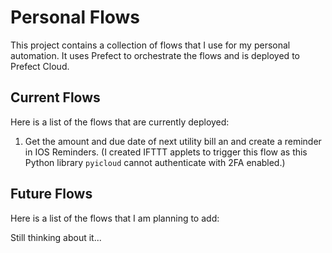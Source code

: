 # Personal Flows

This project contains a collection of flows that I use for my personal automation. It uses Prefect to orchestrate the flows and is deployed to Prefect Cloud.

## Current Flows

Here is a list of the flows that are currently deployed:

1. Get the amount and due date of next utility bill an and create a reminder in IOS Reminders. (I created IFTTT applets to trigger this flow as this Python library `pyicloud` cannot authenticate with 2FA enabled.)

## Future Flows

Here is a list of the flows that I am planning to add:

Still thinking about it...
